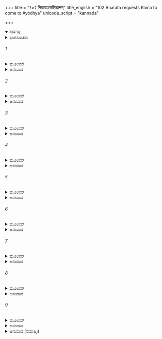 +++
title = "१०२ निवापाञ्जलिदानम्"
title_english = "102 Bharata requests Rama to come to Ayodhya"
unicode_script = "kannada"

+++
<details open><summary>वाचनम्</summary>

<div class="audioEmbed"  caption="श्रीराम-हरिसीताराममूर्ति-घनपाठिभ्यां वचनम्" src="https://archive.org/download/Ramayana-recitation-Sriram-harisItArAmamUrti-Ghanapaati-v2/Kanda_2/Kanda_2_AYK-102-Nivapanjanali_Daanam.mp3"></div>
</details>



<details><summary>ಭಾಗಸೂಚನಾ</summary>

ಭರತನು ಪುನಃ ಶ್ರೀರಾಮನಲ್ಲಿ ರಾಜ್ಯವನ್ನು ಸ್ವೀಕರಿಸುವಂತೆ ಒತ್ತಾಯಿಸಿ, ತಂದೆಯ ಮರಣವಾರ್ತೆಯನ್ನು ಅವನಿಗೆ ತಿಳಿಸಿದುದು
</details>

###### 1


<details><summary>ಮೂಲಮ್</summary>

ರಾಮಸ್ಯ ವಚನಂ ಶ್ರುತ್ವಾ ಭರತಃ ಪ್ರತ್ಯುವಾಚ ಹ ।  
ಕಿಂ ಮೇ ಧರ್ಮಾದ್ ವಿಹೀನಸ್ಯ ರಾಜಧರ್ಮಃ ಕರಿಷ್ಯತಿ ॥
</details>

<details><summary>ಅನುವಾದ</summary>

ಶ್ರೀರಾಮಚಂದ್ರನ ಮಾತನ್ನು ಕೇಳಿ ಭರತನು ಹೀಗೆ ಉತ್ತರಿಸಿದನು. ಅಣ್ಣಾ! ನಾನು ರಾಜ್ಯದ ಅಧಿಕಾರಿಯಲ್ಲದ ಕಾರಣ ಆ ರಾಜಧರ್ಮದ ಅಧಿಕಾರದಿಂದ ರಹಿತನಾಗಿದ್ದೇನೆ; ಆದ್ದರಿಂದ ನನಗೆ ಈ ರಾಜಧರ್ಮವು ಏನು ಉಪಯೋಗವಾದೀತು.॥1॥
</details>

###### 2


<details><summary>ಮೂಲಮ್</summary>

ಶಾಶ್ವತೋಽಯಂ ಸದಾ ಧರ್ಮಃ ಸ್ಥಿತೋಽಸ್ಮಾಸು ನರರ್ಷಭ ।  
ಜ್ಯೇಷ್ಠ ಪುತ್ರೇ ಸ್ಥಿತೇ ರಾಜಾ ನ ಕನೀಯಾನ್ ಭವೇನ್ನೃಪಃ ॥
</details>

<details><summary>ಅನುವಾದ</summary>

ನರಶ್ರೇಷ್ಠನೇ! ನಮ್ಮಲ್ಲಿ ಹಿರಿಯ ಪುತ್ರನು ಇರುವಾಗ ಕಿರಿಯ ಪುತ್ರನು ರಾಜನಾಗಲಾರನು, ಇದು ಹಿಂದಿನಿಂದಲೂ ನಡೆದು ಬಂದಿರುವ ಶಾಶ್ವತ ಧರ್ಮವಾಗಿದೆ.॥2॥
</details>

###### 3


<details><summary>ಮೂಲಮ್</summary>

ಸಸಮೃದ್ಧಾಂ ಮಯಾ ಸಾರ್ಧಮಯೋಧ್ಯಾಂ ಗಚ್ಛ ರಾಘವ ।  
ಅಭಿಷೇಚಯ ಚಾತ್ಮಾನಂ ಕುಲಸ್ಯಾಸ್ಯ ಭವಾಯ ನಃ ॥
</details>

<details><summary>ಅನುವಾದ</summary>

ಆದ್ದರಿಂದ ರಘುನಂದನ! ನೀನು ನನ್ನೊಂದಿಗೆ ಸಮೃದ್ಧಶಾಲೀ ಅಯೋಧ್ಯೆಗೆ ನಡೆ ಮತ್ತು ನಮ್ಮ ಕುಲದ ಅಭ್ಯುದಯಕ್ಕಾಗಿ ನೀನು ರಾಜನಾಗಿ ಪಟ್ಟಾಭಿಷಿಕ್ತನಾಗು.॥3॥
</details>

###### 4


<details><summary>ಮೂಲಮ್</summary>

ರಾಜಾನಂ ಮಾನುಷಂ ಪ್ರಾಹುರ್ದೇವತ್ವೇ ಸಮ್ಮತೋ ಮಮ ।  
ಯಸ್ಯ ಧರ್ಮಾರ್ಥಸಹಿತಂ ವೃತ್ತಮಾಹುರಮಾನುಷಮ್ ॥
</details>

<details><summary>ಅನುವಾದ</summary>

ಎಲ್ಲ ಜನರು ರಾಜನನ್ನು ಮನುಷ್ಯನೆಂದು ಹೇಳಿದರೂ ನನ್ನ ಅಭಿಪ್ರಾಯದಲ್ಲಿ ಅವನು ದೇವತ್ವದಲ್ಲಿ ಪ್ರತಿಷ್ಠಿತನಾಗಿರುತ್ತಾನೆ; ಏಕೆಂದರೆ ಅವನ ಧರ್ಮ ಮತ್ತು ಅರ್ಥಯುಕ್ತ ಆಚಾರವನ್ನು ಸಾಧಾರಣ ಮನುಷ್ಯನಿಗೆ ಅಸಂಭವವಾಗಿದೆ.॥4॥
</details>

###### 5


<details><summary>ಮೂಲಮ್</summary>

ಕೇಕಯಸ್ಥೇ ಚ ಮಯಿತು ತ್ವಯಿ ಚಾರಣ್ಯಮಾಶ್ರಿತೇ ।  
ಧೀಮಾನ್ ಸ್ವರ್ಗಂ ಗತೋ ರಾಜಾ ಯಾಯಜೂಕಃ ಸತಾಂ ಮತಃ ॥
</details>

<details><summary>ಅನುವಾದ</summary>

ನಾನು ಕೇಕಯ ದೇಶದಲ್ಲಿದ್ದೆ ಮತ್ತು ನೀನು ವನಕ್ಕೆ ಹೋಗಿದ್ದೆ, ಆಗ ಅಶ್ವಮೇಧ ಮೊದಲಾದ ಯಜ್ಞಗಳ ಕರ್ತಾ ಹಾಗೂ ಸತ್ಪುರುಷರಿಂದ ಸಮ್ಮಾನಿತ ಬುದ್ಧಿವಂತ ದಶರಥ ಮಹಾರಾಜರು ಸ್ವರ್ಗಲೋಕಕ್ಕೆ ಹೊರಟಹೋದರು.॥5॥
</details>

###### 6


<details><summary>ಮೂಲಮ್</summary>

ನಿಷ್ಕ್ರಾಂತಮಾತ್ರೇ ಭವತಿ ಸಹಸೀತೇ ಸಲಕ್ಷ್ಮಣೇ ।  
ದುಃಖಶೋಕಾಭಿಭೂತಸ್ತು ರಾಜಾ ತ್ರಿದಿವಮಭ್ಯಗಾತ್ ॥
</details>

<details><summary>ಅನುವಾದ</summary>

ಸೀತೆ ಮತ್ತು ಲಕ್ಷ್ಮಣನೊಂದಿಗೆ ನೀನು ರಾಜ್ಯದಿಂದ ಹೊರಡುತ್ತಲೇ, ದುಃಖ-ಶೋಕದಿಂದ ಪೀಡಿತರಾದ ಮಹಾರಾಜರು ಸ್ವರ್ಗಲೋಕಕ್ಕೆ ತೆರಳಿದರು.॥6॥
</details>

###### 7


<details><summary>ಮೂಲಮ್</summary>

ಉತ್ತಿಷ್ಠ ಪುರುಷವ್ಯಾಘ್ರ ಕ್ರಿಯತಾಮುದಕಂ ಪಿತುಃ ।  
ಅಹಂ ಚಾಯಂ ಚ ಶತ್ನುಘ್ನಃ ಪೂರ್ವಮೇವ ಕೃತೋದಕೌ ॥
</details>

<details><summary>ಅನುವಾದ</summary>

ಪುರುಷಸಿಂಹನೇ! ಏಳು, ತಂದೆಗೆ ಜಲಾಂಜಲಿಯನ್ನು ಕೊಡು. ನಾನು ಮತ್ತು ಈ ಶತ್ರುಘ್ನ ಇಬ್ಬರೂ ಮೊದಲೇ ಅವರಿಗೆ ಜಲಾಂಜಲಿಯನ್ನು ಕೊಟ್ಟುಬಿಟ್ಟಿದ್ದೇವೆ.॥7॥
</details>

###### 8


<details><summary>ಮೂಲಮ್</summary>

ಪ್ರಿಯೇಣ ಕಿಲ ದತ್ತಂ ಹಿ ಪಿತೃಲೋಕೇಷು ರಾಘವ ।  
ಅಕ್ಷಯಂ ಭವತೀತ್ಯಾಹುರ್ಭವಾಂಶ್ಚೈವಪಿತುಃಪ್ರಿಯಃ ॥
</details>

<details><summary>ಅನುವಾದ</summary>

ರಘುನಂದನ! ಪ್ರಿಯಪುತ್ರನು ಕೊಟ್ಟಿರುವ ಜಲಾದಿಗಳು ಪಿತೃಲೋಕದಲ್ಲಿ ಅಕ್ಷಯವಾಗುತ್ತದೆ ಎಂದು ಹೇಳುತ್ತಾರೆ. ನೀನು ತಂದೆಯವರ ಪರಮಪ್ರಿಯ ಪುತ್ರನಾಗಿರುವೆ.॥8॥
</details>

###### 9


<details><summary>ಮೂಲಮ್</summary>

ತ್ವಾಮೇವ ಶೋಚಂಸ್ತವ ದರ್ಶನೇಪ್ಸು -  
ಸ್ತ್ವಯ್ಯೇವ ಸಕ್ತಾಮನಿವರ್ತ್ಯ ಬುದ್ಧಿಮ್ ।  
ತ್ವಯಾ ವಿಹೀನಸ್ತವ ಶೋಕರುಗ್ಣ -  
ಸ್ತ್ವಾಂ ಸಂಸ್ಮರನ್ನೇವ ಗತಃ ಪಿತಾ ತೇ ॥
</details>

<details><summary>ಅನುವಾದ</summary>

ನಮ್ಮ ತಂದೆಯವರು ನಿನ್ನಿಂದ ಅಗಲುತ್ತಲೇ ಶೋಕದಿಂದ ರುಗ್ಣರಾದರು ಮತ್ತು ನಿನ್ನ ಶೋಕದಲ್ಲೇ ಮಗ್ನರಾದರು. ನಿನ್ನನ್ನೇ ನೋಡುವ ಇಚ್ಛೆಯಿಂದ, ನಿನ್ನಲ್ಲೇ ನೆಟ್ಟಿರುವ ಬುದ್ಧಿಯನ್ನು ತೊಡೆಯಲಾರದೆ, ನಿನ್ನನ್ನೇ ಸ್ಮರಿಸುತ್ತಾ ಸ್ವರ್ಗಸ್ಥರಾದರು.॥9॥
</details>

<details><summary>ಅನುವಾದ (ಸಮಾಪ್ತಿಃ)</summary>

ಶ್ರೀವಾಲ್ಮೀಕಿ ವಿರಚಿತ ಆರ್ಷರಾಮಾಯಣ ಆದಿಕಾವ್ಯದ ಅಯೋಧ್ಯಾಕಾಂಡದಲ್ಲಿ ನೂರ ಎರಡನೆಯ ಸರ್ಗ ಪೂರ್ಣವಾಯಿತು.॥102॥
</details>
